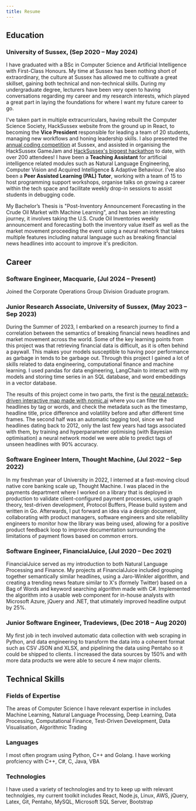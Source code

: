```yaml
---
title: Resume
---
```

<!-- ### [Download Professional Resume](files/Adnan_Quisar_Resume.pdf) -->
## Education

### University of Sussex, (Sep 2020 – May 2024)
I have graduated with a BSc in Computer Science and Artificial Intelligence with First-Class Honours. My time at Sussex has been nothing short of extraordinary, the culture at Sussex has allowed me to cultivate a great skillset, gaining both technical and non-technical skills. During my undergraduate degree, lecturers have been very open to having conversations regarding my career and my research interests, which played a great part in laying the foundations for where I want my future career to go.

I've taken part in multiple extracurriculars, having rebuilt the Computer Science Society, HackSussex website from the ground up in React, to becoming the **Vice President** responsible for leading a team of 20 students, managing new workflows and honing leadership skills. I also presented the [annual coding competition](https://www.youtube.com/watch?v=yPifHEfu4Qs) at Sussex, and assisted in organising the HackSussex GameJam and [HackSussex's biggest hackathon](https://www.youtube.com/watch?v=gmKBSb7kbTY) to date, with over 200 attendees! I have been a **Teaching Assistant** for artificial intelligence related modules such as Natural Language Engineering, Computer Vision and Acquired Intelligence & Adaptive Behaviour. I've also been a **Peer Assisted Learning (PAL) Tutor**, working with a team of 15 to host programming support workshops, organise talks on growing a career within the tech space and facilitate weekly drop-in sessions to assist students in debugging code.

My Bachelor’s Thesis is "Post-Inventory Announcement Forecasting in the Crude Oil Market with Machine Learning", and has been an interesting journey, it involves taking the U.S. Crude Oil Inventories weekly announcement and forecasting both the inventory value itself as well as the market movement proceeding the event using a neural network that takes multiple features including natural language such as breaking financial news headlines into account to improve it's prediciton.

## Career

### Software Engineer, Macquarie, (Jul 2024 – Present)
Joined the Corporate Operations Group Division Graduate program.

### Junior Research Associate, University of Sussex, (May 2023 – Sep 2023)
During the Summer of 2023, I embarked on a research journey to find a correlation between the semantics of breaking financial news headlines and market movement across the world. Some of the key learning points from this project was that retrieving financial data is difficult, as it is often behind a paywall. This makes your models susceptible to having poor performance as garbage in tends to be garbage out. Through this project I gained a lot of skills related to data engineering, computational finance and machine learning. I used pandas for data engineering, LangChain to interact with my models and storing time series in an SQL database, and word embeddings in a vector database.

The results of this project come in two parts, the first is the [neural network-driven interactive map made with nomic.ai](https://atlas.nomic.ai/map/9efda517-1095-44f2-8db8-9698f1fc1dc4/f5f14db9-e284-429d-9a81-5d3706ef6c03?xs=-55.17357&xf=53.19966&ys=-30.02962&yf=29.91699) where you can filter the headlines by tag or words, and check the metadata such as the timestamp, headline title, price difference and volatility before and after different time frames. The second half was an automatic tagging tool, since we had headlines dating back to 2012, only the last few years had tags associated with them, by training and hyperparameter optimising (with Bayesian optimisation) a neural network model we were able to predict tags of unseen headlines with 90% accuracy.

### Software Engineer Intern, Thought Machine, (Jul 2022 – Sep 2022)
In my freshman year of University in 2022, I interned at a fast-moving cloud native core banking scale up, Thought Machine. I was placed in the payments department where I worked on a library that is deployed in production to validate client-configured payment processes, using graph theory, test-driven development, Protocol Buffers, Please build system and written in Go. Afterwards, I put forward an idea via a design document, collaborating with product managers, software engineers and site reliability engineers to monitor how the library was being used, allowing for a positive product feedback loop to improve documentation surrounding the limitations of payment flows based on common errors.

### Software Engineer, FinancialJuice, (Jul 2020 – Dec 2021)
FinancialJuice served as my introduction to both Natural Language Processing and Finance. My projects at FinancialJuice included grouping together semantically similar headlines, using a Jaro-Winkler algorithm, and creating a trending news feature similar to X's (formely Twitter) based on a Bag of Words and keyword searching algorithm made with C\#. Implemented the algorithm into a usable web component for in-house analysts with Microsoft Azure, jQuery and .NET, that utimately improved headline output by 25%.

### Junior Software Engineer, Tradeviews, (Dec 2018 – Aug 2020) 
My first job in tech involved automatic data collection with web scraping in Python, and data engineering to transform the data into a coherent format such as CSV JSON and XLSX, and pipelining the data using Pentaho so it could be shipped to clients. I increased the data sources by 150% and with more data products we were able to secure 4 new major clients.

## Technical Skills

### Fields of Expertise
The areas of Computer Science I have relevant expertise in includes Machine Learning, Natural Language Processing, Deep Learning, Data Processing, Computational Finance, Test-Driven Development, Data Visualisation, Algorithmic Trading
### Languages
I most often program using Python, C++ and Golang. I have working profciency with C++, C\#, C, Java, VBA

### Technologies
I have used a variety of technologies and try to keep up with relevant technolgies, my current toolkit includes React, Node.js, Linux, AWS, jQuery, Latex, Git, Pentaho, MySQL, Microsoft SQL Server, Bootstrap